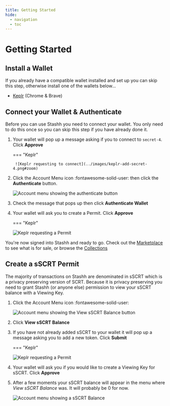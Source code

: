 ```yaml
---
title: Getting Started
hide:
  - navigation
  - toc
---
```


# Getting Started

## Install a Wallet

If you already have a compatible wallet installed and set up you can skip this step, otherwise install one of the wallets below...

- [Keplr](https://chrome.google.com/webstore/detail/keplr/dmkamcknogkgcdfhhbddcghachkejeap) (Chrome & Brave)

## Connect your Wallet & Authenticate

Before you can use Stashh you need to connect your wallet. You only need to do this once so you can skip this step if you have already done it.

1. Your wallet will pop up a message asking if you to connect to `secret-4`. Click **Approve**

    === "Keplr"

        ![Keplr requesting to connect](../images/keplr-add-secret-4.png#zoom)

2. Click the Account Menu icon :fontawesome-solid-user: then click the **Authenticate** button.

    ![Account menu showing the authenticate button](../images/account-menu-unauthenticated.png)

3. Check the message that pops up then click **Authenticate Wallet**
4. Your wallet will ask you to create a Permit. Click **Approve**

    === "Keplr"

    ![Keplr requesting a Permit](../images/keplr-query-permit.png#zoom)

You're now signed into Stashh and ready to go. Check out the [Marketplace](https://stashh.io/marketplace?sort=listing_date+desc&status=buy_now%2Cauction) to see what is for sale, or browse the [Collections](https://stashh.io/collections)

## Create a sSCRT Permit

The majority of transactions on Stashh are denominated in sSCRT which is a privacy preserving version of SCRT. Because it is privacy preserving you need to grant Stashh (or anyone else) permission to view your sSCRT balance with a Viewing Key.

1. Click the Account Menu icon :fontawesome-solid-user:

    ![Account menu showing the View sSCRT Balance button](../images/account-menu-show-balance.png)

2. Click **View sSCRT Balance**
3. If you have not already added sSCRT to your wallet it will pop up a message asking you to add a new token. Click **Submit**

    === "Keplr"

    ![Keplr requesting a Permit](../images/keplr-query-permit.png#zoom)

4. Your wallet will ask you if you would like to create a Viewing Key for sSCRT. Click **Approve**
5. After a few moments your sSCRT balance will appear in the menu where *View sSCRT Balance* was. It will probably be 0 for now.

    ![Account menu showing a sSCRT Balance](../images/account-menu-complete.png)